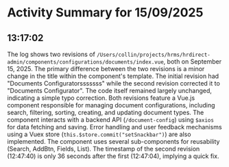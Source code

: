 # Activity Summary for 15/09/2025

## 13:17:02
The log shows two revisions of `/Users/collin/projects/hrms/hrdirect-admin/components/configurations/documents/index.vue`, both on September 15, 2025.  The primary difference between the two revisions is a minor change in the title within the component's template.  The initial revision had "Documents Configuratorsssssss" while the second revision corrected it to "Documents Configurator".  The code itself remained largely unchanged, indicating a simple typo correction. Both revisions feature a Vue.js component responsible for managing document configurations, including search, filtering, sorting, creating, and updating document types.  The component interacts with a backend API (`/document-config`) using `$axios` for data fetching and saving.  Error handling and user feedback mechanisms using a Vuex store (`this.$store.commit("setSnackbar")`) are also implemented.  The component uses several sub-components for reusability (Search, AddBtn, Fields, List).  The timestamp of the second revision (12:47:40) is only 36 seconds after the first (12:47:04), implying a quick fix.
